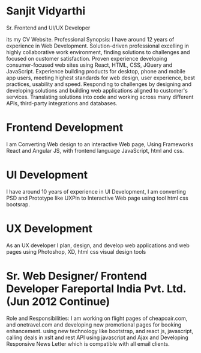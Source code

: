 # Sanjit Vidyarthi
Sr. Frontend and UI/UX Developer

its my CV Website.
Professional Synopsis: I have around 12 years of experience in Web Development. Solution-driven professional excelling in highly collaborative work environment, finding solutions to challenges and focused on customer satisfaction. Proven experience developing consumer-focused web sites using React, HTML, CSS, JQuery and JavaScript. Experience building products for desktop, phone and mobile app users, meeting highest standards for web design, user experience, best practices, usability and speed. Responding to challenges by designing and developing solutions and building web applications aligned to customer's services. Translating solutions into code and working across many different APIs, third-party integrations and databases.

# Frontend Development
I am Converting Web design to an interactive Web page, Using Frameworks React and Angular JS, with frontend language JavaScript, html and css.

# UI Development
I have around 10 years of experience in UI Development, I am converting PSD and Prototype like UXPin to Interactive Web page using tool html css bootsrap.

# UX Development
As an UX developer I plan, design, and develop web applications and web pages using Photoshop, XD, html css visual design tools

# Sr. Web Designer/ Frontend Developer Fareportal India Pvt. Ltd.(Jun 2012 Continue)
Role and Responsibilities: I am working on flight pages of cheapoair.com, and onetravel.com and developing new promotional pages for booking enhancement. using new technology like bootstrap, and react js, javascript, calling deals in xslt and rest API using javascript and Ajax and Developing Responsive News Letter which is compatible with all email clients.
